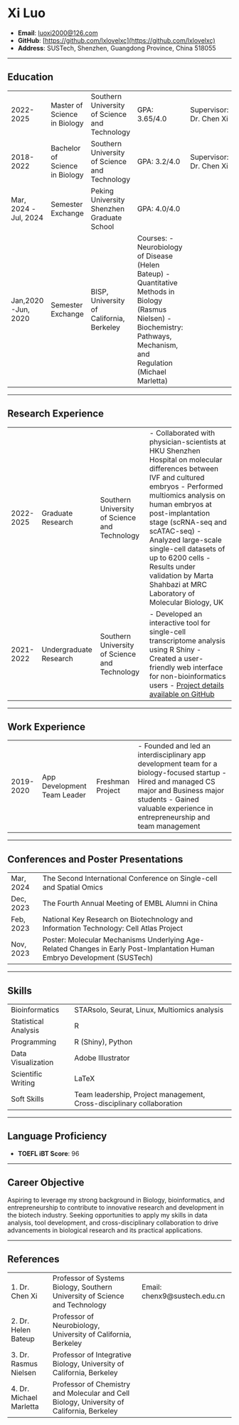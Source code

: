 # Xi Luo

- **Email**: luoxi2000@126.com  
- **GitHub**: [https://github.com/lxlovelxc](https://github.com/lxlovelxc)  
- **Address**: SUSTech, Shenzhen, Guangdong Province, China 518055

---

## Education

<table>
  <tr>
    <td>2022-2025</td>
    <td>Master of Science in Biology</td>
    <td>Southern University of Science and Technology</td>
    <td>GPA: 3.65/4.0</td>
    <td>Supervisor: Dr. Chen Xi</td>
  </tr>
  <tr>
    <td>2018-2022</td>
    <td>Bachelor of Science in Biology</td>
    <td>Southern University of Science and Technology</td>
    <td>GPA: 3.2/4.0</td>
    <td>Supervisor: Dr. Chen Xi</td>
  </tr>
  <tr>
    <td>Mar, 2024 -Jul, 2024</td>
    <td>Semester Exchange</td>
    <td>Peking University Shenzhen Graduate School</td>
    <td>GPA: 4.0/4.0</td>
    <td></td>
  </tr>
  <tr>
    <td>Jan,2020 -Jun, 2020</td>
    <td>Semester Exchange</td>
    <td>BISP, University of California, Berkeley</td>
    <td>Courses:  
      - Neurobiology of Disease (Helen Bateup)  
      - Quantitative Methods in Biology (Rasmus Nielsen)  
      - Biochemistry: Pathways, Mechanism, and Regulation (Michael Marletta)</td>
    <td></td>
  </tr>
</table>

---

## Research Experience

<table>
  <tr>
    <td>2022-2025</td>
    <td>Graduate Research</td>
    <td>Southern University of Science and Technology</td>
    <td>
      - Collaborated with physician-scientists at HKU Shenzhen Hospital on molecular differences between IVF and cultured embryos  
      - Performed multiomics analysis on human embryos at post-implantation stage (scRNA-seq and scATAC-seq)  
      - Analyzed large-scale single-cell datasets of up to 6200 cells  
      - Results under validation by Marta Shahbazi at MRC Laboratory of Molecular Biology, UK
    </td>
  </tr>
  <tr>
    <td>2021-2022</td>
    <td>Undergraduate Research</td>
    <td>Southern University of Science and Technology</td>
    <td>
      - Developed an interactive tool for single-cell transcriptome analysis using R Shiny  
      - Created a user-friendly web interface for non-bioinformatics users  
      - <a href="https://github.com/lxlovelxc">Project details available on GitHub</a>
    </td>
  </tr>
</table>

---

## Work Experience

<table>
  <tr>
    <td>2019-2020</td>
    <td>App Development Team Leader</td>
    <td>Freshman Project</td>
    <td>
      - Founded and led an interdisciplinary app development team for a biology-focused startup  
      - Hired and managed CS major and Business major students  
      - Gained valuable experience in entrepreneurship and team management
    </td>
  </tr>
</table>

---

## Conferences and Poster Presentations

<table>
  <tr>
    <td>Mar, 2024</td>
    <td>The Second International Conference on Single-cell and Spatial Omics</td>
  </tr>
  <tr>
    <td>Dec, 2023</td>
    <td>The Fourth Annual Meeting of EMBL Alumni in China</td>
  </tr>
  <tr>
    <td>Feb, 2023</td>
    <td>National Key Research on Biotechnology and Information Technology: Cell Atlas Project</td>
  </tr>
  <tr>
    <td>Nov, 2023</td>
    <td>Poster: Molecular Mechanisms Underlying Age-Related Changes in Early Post-Implantation Human Embryo Development (SUSTech)</td>
  </tr>
</table>

---

## Skills

<table>
  <tr>
    <td>Bioinformatics</td>
    <td>STARsolo, Seurat, Linux, Multiomics analysis</td>
  </tr>
  <tr>
    <td>Statistical Analysis</td>
    <td>R</td>
  </tr>
  <tr>
    <td>Programming</td>
    <td>R (Shiny), Python</td>
  </tr>
  <tr>
    <td>Data Visualization</td>
    <td>Adobe Illustrator</td>
  </tr>
  <tr>
    <td>Scientific Writing</td>
    <td>LaTeX</td>
  </tr>
  <tr>
    <td>Soft Skills</td>
    <td>Team leadership, Project management, Cross-disciplinary collaboration</td>
  </tr>
</table>

---

## Language Proficiency

- **TOEFL iBT Score**: 96  

---

## Career Objective

Aspiring to leverage my strong background in Biology, bioinformatics, and entrepreneurship to contribute to innovative research and development in the biotech industry. Seeking opportunities to apply my skills in data analysis, tool development, and cross-disciplinary collaboration to drive advancements in biological research and its practical applications.

---

## References

<table>
  <tr>
    <td>1. Dr. Chen Xi</td>
    <td>Professor of Systems Biology, Southern University of Science and Technology</td>
    <td>Email: chenx9@sustech.edu.cn</td>
  </tr>
  <tr>
    <td>2. Dr. Helen Bateup</td>
    <td>Professor of Neurobiology, University of California, Berkeley</td>
  </tr>
  <tr>
    <td>3. Dr. Rasmus Nielsen</td>
    <td>Professor of Integrative Biology, University of California, Berkeley</td>
  </tr>
  <tr>
    <td>4. Dr. Michael Marletta</td>
    <td>Professor of Chemistry and Molecular and Cell Biology, University of California, Berkeley</td>
  </tr>
</table>
